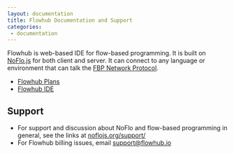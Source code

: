```yaml
---
layout: documentation
title: Flowhub Documentation and Support
categories:
 - documentation
---
```


Flowhub is web-based IDE for flow-based programming. It is built on [NoFlo.js](http://noflojs.org/) for both client and server. It can connect to any language or environment that can talk the [FBP Network Protocol](http://noflojs.org/documentation/protocol/).

* [Flowhub Plans](https://plans.flowhub.io)
* [Flowhub IDE](http://app.flowhub.io)

## Support

* For support and discussion about NoFlo and flow-based programming in general, see the links at [noflojs.org/support/](http://noflojs.org/support/)
* For Flowhub billing issues, email [support@flowhub.io](mailto:support@flowhub.io)
